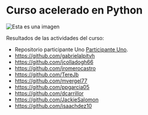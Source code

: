 # Curso acelerado en Python

![Esta es una imagen](https://upload.wikimedia.org/wikipedia/commons/thumb/c/c3/Python-logo-notext.svg/1200px-Python-logo-notext.svg.png|width=100px)

Resultados de las actividades del curso:

- Repositorio participante Uno [Participante Uno](https://github.com/ulinjr).
- https://github.com/gabrielalpitvh
- https://github.com/jcolladogh66
- https://github.com/jromerocastro
- https://github.com/TereJb
- https://github.com/mvergel77
- https://github.com/ppgarcia05
- https://github.com/dcarrillor
- https://github.com/JackieSalomon
- https://github.com/isaachdez10
